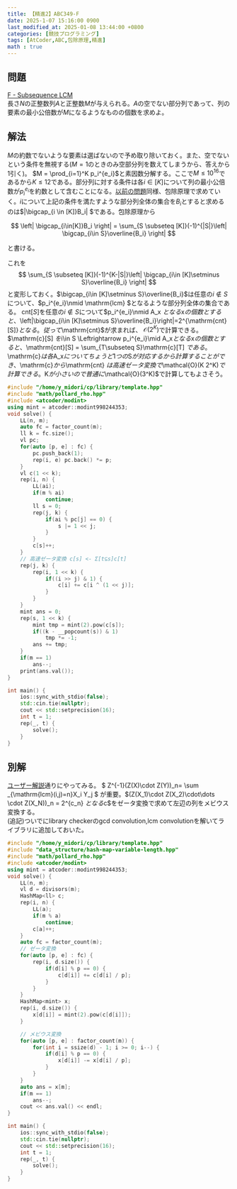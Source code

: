 ```yaml
---
title: 【精進2】ABC349-F
date: 2025-1-07 15:16:00 0900
last_modified_at: 2025-01-08 13:44:00 +0800
categories: [競技プログラミング]
tags: [AtCoder,ABC,包除原理,精進]
math : true
---
```

<!-- Block math, keep all blank lines -->

## 問題
[F - Subsequence LCM](https://atcoder.jp/contests/abc349/tasks/abc349_f)  
長さ$N$の正整数列$A$と正整数$M$が与えられる。$A$の空でない部分列であって、列の要素の最小公倍数が$M$になるようなものの個数を求めよ。

## 解法
$M$の約数でないような要素は選ばないので予め取り除いておく。また、空でないという条件を無視する($M=1$のときのみ空部分列を数えてしまうから、答えから$1$引く)。
$M = \prod_{i=1}^K p_i^{e_i}$と素因数分解する。ここで$M\le 10^{16}$であるから$K\le 12$である。部分列に対する条件は各$i \in[K]$について列の最小公倍数が$p_i^{e_i}$を約数として含むことになる。[以前の問題](https://yokoyama-midori.github.io/posts/abc294-ex/)同様、包除原理で求めていく。$i$について上記の条件を満たすような部分列全体の集合を$B_i$とすると求めるのは$|\bigcap_{i \in [K]}B_i| $である。包除原理から

$$ \left| \bigcap_{i\in[K]}B_i \right|  = \sum_{S \subseteq [K]}(-1)^{|S|}\left| \bigcap_{i\in S}\overline{B_i} \right|  $$

と書ける。

これを
$$ \sum_{S \subseteq [K]}(-1)^{K-|S|}\left| \bigcap_{i\in [K]\setminus S}\overline{B_i} \right| $$と変形しておく。$\bigcap_{i\in [K]\setminus S}\overline{B_i}$は任意の$i\not\in S$について、$p_i^{e_i}\nmid \mathrm{lcm} $となるような部分列全体の集合である。
$\mathrm{cnt}[S]$を任意の$i \not\in S$について$p_i^{e_i}\nmid A_x $となる$x$の個数とすると、$\left|\bigcap_{i\in [K]\setminus S}\overline{B_i}\right|=2^{\mathrm{cnt}[S]}$となる。従って$\mathrm{cnt}$が求まれば、
$\mathcal{O}(2^K)$で計算できる。
$\mathrm{c}[S] $を$i\in S \Leftrightarrow p_i^{e_i}\mid A_x$となる$x$の個数とすると、$\mathrm{cnt}[S] = \sum_{T\subseteq S}\mathrm{c}[T] $である。$\mathrm{c}$は各$A_x$についてちょうど$1$つの$S$が対応するから計算することができ、$\mathrm{c}$から$\mathrm{cnt} $は高速ゼータ変換で$\mathcal{O}(K 2^K)$で計算できる。$K$が小さいので普通に$\mathcal{O}(3^K)$で計算してもよさそう。

```cpp
#include "/home/y_midori/cp/library/template.hpp"
#include "math/pollard_rho.hpp"
#include <atcoder/modint>
using mint = atcoder::modint998244353;
void solve() {
    LL(n, m);
    auto fc = factor_count(m);
    ll k = fc.size();
    vl pc;
    for(auto [p, e] : fc) {
        pc.push_back(1);
        rep(i, e) pc.back() *= p;
    }
    vl c(1 << k);
    rep(i, n) {
        LL(ai);
        if(m % ai)
            continue;
        ll s = 0;
        rep(j, k) {
            if(ai % pc[j] == 0) {
                s |= 1 << j;
            }
        }
        c[s]++;
    }
    // 高速ゼータ変換 c[s] <- Σ[t⊆s]c[t]
    rep(j, k) {
        rep(i, 1 << k) {
            if((i >> j) & 1) {
                c[i] += c[i ^ (1 << j)];
            }
        }
    }
    mint ans = 0;
    rep(s, 1 << k) {
        mint tmp = mint(2).pow(c[s]);
        if((k - __popcount(s)) & 1)
            tmp *= -1;
        ans += tmp;
    }
    if(m == 1)
        ans--;
    print(ans.val());
}

int main() {
    ios::sync_with_stdio(false);
    std::cin.tie(nullptr);
    cout << std::setprecision(16);
    int t = 1;
    rep(_, t) {
        solve();
    }
}

```

## 別解
[ユーザー解説](https://atcoder.jp/contests/abc349/editorial/9794)通りにやってみる。
$ Z^{-1}(Z(X)\cdot Z(Y))_n= \sum _{\mathrm{lcm}(i,j)=n}X_i Y_j $ が重要。$(Z(X_1)\cdot Z(X_2)\cdot\dots \cdot Z(X_N))_n = 2^{c_n} $となる$c$をゼータ変換で求めて左辺の列をメビウス変換する。  
(追記)ついでにlibrary checkerのgcd convolution,lcm convolutionを解いてライブラリに追加しておいた。
```cpp
#include "/home/y_midori/cp/library/template.hpp"
#include "data_structure/hash-map-variable-length.hpp"
#include "math/pollard_rho.hpp"
#include <atcoder/modint>
using mint = atcoder::modint998244353;
void solve() {
    LL(n, m);
    vl d = divisors(m);
    HashMap<ll> c;
    rep(i, n) {
        LL(a);
        if(m % a)
            continue;
        c[a]++;
    }
    auto fc = factor_count(m);
    // ゼータ変換
    for(auto [p, e] : fc) {
        rep(i, d.size()) {
            if(d[i] % p == 0) {
                c[d[i]] += c[d[i] / p];
            }
        }
    }
    HashMap<mint> x;
    rep(i, d.size()) {
        x[d[i]] = mint(2).pow(c[d[i]]);
    }

    // メビウス変換
    for(auto [p, e] : factor_count(m)) {
        for(int i = ssize(d) - 1; i >= 0; i--) {
            if(d[i] % p == 0) {
                x[d[i]] -= x[d[i] / p];
            }
        }
    }
    auto ans = x[m];
    if(m == 1)
        ans--;
    cout << ans.val() << endl;
}

int main() {
    ios::sync_with_stdio(false);
    std::cin.tie(nullptr);
    cout << std::setprecision(16);
    int t = 1;
    rep(_, t) {
        solve();
    }
}

```
